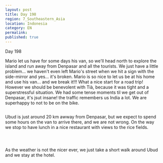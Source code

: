```yaml
---
layout: post
title: Day 198
region: 7_Southeastern_Asia
location: Indonesia
category: EN
permalink:
published: true
---
```


Day 198

Mario let us have for some days his van, so we'll head north to explore the island and run away from Denpasar and all the tourists. We just have a little problem... we haven't even left Mario's street when we hit a sign with the side-mirror and yes... it's broken. Mario is so nice to let us be at his home and use his van... and we break it!!! What a nice start for a road trip! However we should be benevolent with Tià, because it was tight and a superstressful situation. We had some tense moments til we get out of Denpasar, it's jsut insane! the traffic remembers us India a lot. We are superhappy to not to be on the bike.

<p><a
href="https://lh3.googleusercontent.com/l3Fu_Twy9mcL3_WcwaC1_bJNgY6UFCtpNixRRvwhEnSM_FzPgcyT4g-vE4UhQ-S5Vs88B0H2qgM09Z7XSJrCJA_afGSpGz8EpSlf4P-3pfRCFD5xtLtVajXdMPkP1hvWv4DmtvmFz8MxhXyebKqSsZRv3TxIHdLOkqKSc7JhYktqSiYjbBsuQV5ZCvuBEUC2fBeJjSuJhzHtdkq6AthHdfSnNv0cbOEnyjxHdIiGkJoR69o98JPj8dce3lEzrRQ10_lnZdMEOt9_sdfMP9j4XfXjwp13g0XACwd7a1syktvvqrfv0qu7qpCwapxnxtGVdwmnPZzwqKjrKbovBUBDdtzl4nwi1-PvPBDYlF4pAFo8al4rPoK52HM1OaZy-dFx5h1yBAoscuBFM9sHlIGgTRwEWSCFIFWXfA4aWpLL1NOfo4hPhi8CfrynTR6AqSGy1DMDGoevicwM4hQKmQto5-tY0ro8x_a1gj4PvSRY3IpyucuUqhnhcVS0dMxKJIfSJ8wrYsM7iAfyPj_PCmBpI3jhsWmgwuLKgKNfEgzprdUAQyCLnscC2acpdR-RMWIXnJWP11Ei9v248yid91wqPC-d0tAgzw6xWerxZnffTVnQHU_QrqtzaujskBrnQNpzb3sea162tVvj5mG-UyoSGdvbV_t2Vp9F1Uar1n1VgIDw-nFM_PZQN4nxCBD1dDk8-FxkNAsjtIDRk0HSzrkhC6L9_Q=w669-h502-no"><img 
src="https://lh3.googleusercontent.com/l3Fu_Twy9mcL3_WcwaC1_bJNgY6UFCtpNixRRvwhEnSM_FzPgcyT4g-vE4UhQ-S5Vs88B0H2qgM09Z7XSJrCJA_afGSpGz8EpSlf4P-3pfRCFD5xtLtVajXdMPkP1hvWv4DmtvmFz8MxhXyebKqSsZRv3TxIHdLOkqKSc7JhYktqSiYjbBsuQV5ZCvuBEUC2fBeJjSuJhzHtdkq6AthHdfSnNv0cbOEnyjxHdIiGkJoR69o98JPj8dce3lEzrRQ10_lnZdMEOt9_sdfMP9j4XfXjwp13g0XACwd7a1syktvvqrfv0qu7qpCwapxnxtGVdwmnPZzwqKjrKbovBUBDdtzl4nwi1-PvPBDYlF4pAFo8al4rPoK52HM1OaZy-dFx5h1yBAoscuBFM9sHlIGgTRwEWSCFIFWXfA4aWpLL1NOfo4hPhi8CfrynTR6AqSGy1DMDGoevicwM4hQKmQto5-tY0ro8x_a1gj4PvSRY3IpyucuUqhnhcVS0dMxKJIfSJ8wrYsM7iAfyPj_PCmBpI3jhsWmgwuLKgKNfEgzprdUAQyCLnscC2acpdR-RMWIXnJWP11Ei9v248yid91wqPC-d0tAgzw6xWerxZnffTVnQHU_QrqtzaujskBrnQNpzb3sea162tVvj5mG-UyoSGdvbV_t2Vp9F1Uar1n1VgIDw-nFM_PZQN4nxCBD1dDk8-FxkNAsjtIDRk0HSzrkhC6L9_Q=w669-h502-no" class="oversize" alt=""></a></p>

Ubud is just around 20 km awway from Denpasar, but we expect to spend some hours on the van to arrive there, and we are not wrong. On the way we stop to have lunch in a nice restaurant with views to the rice fields.

<p><a
href="https://lh3.googleusercontent.com/0ISUHCzoDjO6G89XUM1HWMHK98moIzSnsxH-sLJKSYPXBL-wSmqzJd77j9b4cplQAMjHmSJMFY2ys0uneE92ZLonrynnZ5wSccpeWg49A2llpu7TtTIO3xgunMUlq8T4f_o1qoLwp3JUF-dzhaomVUsNupnk3zBLLhi3s4aRuphZb2zpZOC5rO3Ilv3M1AKO0gF9GFGokjss_MCDeGfK2e8RKNXhjUIjGIIEIKslpnSIpbF7WWy9lQqNzTFyFAO5sM8n7qTNg0t2udOcWveuauRMHZVPGxAOOBsn4FDHw8A63rZKLLsBMHC-RYtT5N_D0KbApftPsolwIns2YaY0m7HajCQATC6Xj_obBhmNOMqh5T7KgieyMCOenuh7rrvPQEswqpFiWF-jrbhvZpz3ojAaOOiU8KIrbxm4pmtFMQV5WwJR-gQZlDKo_mhKSv5MfzFWN926IxIFH6PQAovKgAmNIBor_tyTV8SShF_OKAdzZN3jnJQjbV4e7wxFiC1WNJO3jilxjl7aEokUA36xvppL-n4sCnquHbOuIitpgB4E7qNeSzbjtnhhL8bwbQLw08u9OBE-401dAaDQYZyw_9RNZamLm2cuLw9bCs93nY4w1yVPNyyLFyTo53DSbVIMz_eBU9C8tmP_WFLq_wwZPqyXE0vRRBe7eSu3HVzObB9dmb_BY9RKBG-8YKYjAikIsUtGWZtdXNpJp8AjFLLGf_AoMg=w836-h627-no"><img 
src="https://lh3.googleusercontent.com/0ISUHCzoDjO6G89XUM1HWMHK98moIzSnsxH-sLJKSYPXBL-wSmqzJd77j9b4cplQAMjHmSJMFY2ys0uneE92ZLonrynnZ5wSccpeWg49A2llpu7TtTIO3xgunMUlq8T4f_o1qoLwp3JUF-dzhaomVUsNupnk3zBLLhi3s4aRuphZb2zpZOC5rO3Ilv3M1AKO0gF9GFGokjss_MCDeGfK2e8RKNXhjUIjGIIEIKslpnSIpbF7WWy9lQqNzTFyFAO5sM8n7qTNg0t2udOcWveuauRMHZVPGxAOOBsn4FDHw8A63rZKLLsBMHC-RYtT5N_D0KbApftPsolwIns2YaY0m7HajCQATC6Xj_obBhmNOMqh5T7KgieyMCOenuh7rrvPQEswqpFiWF-jrbhvZpz3ojAaOOiU8KIrbxm4pmtFMQV5WwJR-gQZlDKo_mhKSv5MfzFWN926IxIFH6PQAovKgAmNIBor_tyTV8SShF_OKAdzZN3jnJQjbV4e7wxFiC1WNJO3jilxjl7aEokUA36xvppL-n4sCnquHbOuIitpgB4E7qNeSzbjtnhhL8bwbQLw08u9OBE-401dAaDQYZyw_9RNZamLm2cuLw9bCs93nY4w1yVPNyyLFyTo53DSbVIMz_eBU9C8tmP_WFLq_wwZPqyXE0vRRBe7eSu3HVzObB9dmb_BY9RKBG-8YKYjAikIsUtGWZtdXNpJp8AjFLLGf_AoMg=w836-h627-no" class="oversize" alt=""></a></p>

<p><a
href="https://lh3.googleusercontent.com/HyWd2vhwMckLlT5QgHfiBHpf09NWNFZ8JIPwlo6P1m2wIbMwmvwxCLRdB_hJk_ez5PoSHm7UOJ2NALi5IDrtAHiVcEjG3DEbJKamkCoBjgrWhwPW7n7-K2NZJgYcHh8QPc7ZhJ5qPqA7LrPqmVL6ISyk1HWtDiq5F85BCvZLJEgofXGfNy5LWMb54TqxbI5u3EePaorySuOmNC2Q6zbeMLHFH_FqvFljZP_VIJMqdlDucNDWjWbGTsx4GKHZRnHyvHsdWQ4gq5oTgL-i9-v1bMG44wCX1OK9FoEUTPogc3f_yXwlLL1LbVraU8zK-TQjSQPLLTqacgDL0nagKCemVF1yVGwzi0PBUebR7F6K-JM1ZVtYOxxAMI5Py0tncgnv6XAtFchs-oziH-GItsXuw6cqtq6pkj0q9qyatbuR_gMXA1fTTSgQoU47kPSSpkWlmHJn3zHTGmLallBcHS7XuOMXfCW5GLXuD78fXT4SkFRnkE_psnJbDsg68lmJSx0eljRlHy4eZh3jycfzvN7oSvLIahdYaWPZKfJ8F6irLTrG6Vo7-tyVt80143syO_AhdUrusEsU_W_-wiMoojFoxGQFZKyk66e7leJ7kciqGDBRN521y3c00CnfW32hpinoji4vsdhqWN7QmAiDC14PQKRE8Dp5aPphVRc0MK8eTkyufJYWi4ObgaR061Y0tAxD9PDgQwA4nIO_yH31Xqfaam_Lsg=w669-h502-no"><img 
src="https://lh3.googleusercontent.com/HyWd2vhwMckLlT5QgHfiBHpf09NWNFZ8JIPwlo6P1m2wIbMwmvwxCLRdB_hJk_ez5PoSHm7UOJ2NALi5IDrtAHiVcEjG3DEbJKamkCoBjgrWhwPW7n7-K2NZJgYcHh8QPc7ZhJ5qPqA7LrPqmVL6ISyk1HWtDiq5F85BCvZLJEgofXGfNy5LWMb54TqxbI5u3EePaorySuOmNC2Q6zbeMLHFH_FqvFljZP_VIJMqdlDucNDWjWbGTsx4GKHZRnHyvHsdWQ4gq5oTgL-i9-v1bMG44wCX1OK9FoEUTPogc3f_yXwlLL1LbVraU8zK-TQjSQPLLTqacgDL0nagKCemVF1yVGwzi0PBUebR7F6K-JM1ZVtYOxxAMI5Py0tncgnv6XAtFchs-oziH-GItsXuw6cqtq6pkj0q9qyatbuR_gMXA1fTTSgQoU47kPSSpkWlmHJn3zHTGmLallBcHS7XuOMXfCW5GLXuD78fXT4SkFRnkE_psnJbDsg68lmJSx0eljRlHy4eZh3jycfzvN7oSvLIahdYaWPZKfJ8F6irLTrG6Vo7-tyVt80143syO_AhdUrusEsU_W_-wiMoojFoxGQFZKyk66e7leJ7kciqGDBRN521y3c00CnfW32hpinoji4vsdhqWN7QmAiDC14PQKRE8Dp5aPphVRc0MK8eTkyufJYWi4ObgaR061Y0tAxD9PDgQwA4nIO_yH31Xqfaam_Lsg=w669-h502-no" class="oversize" alt=""></a></p>

<p><a
href="https://lh3.googleusercontent.com/4URqWyk1pOK1ra5-wHxIsAkfCl5ZBYx5UiwFPgb8d_DGsy6fcg7DlSzf2BlIf1-yWKcxLooARLhYZOIcB7uJR6y_d47YqXEWRGRW1X1iY4Mn6Zg2cgTiWFeG1qMmQ8OzXOLHREJNGkf4qPZLCh9zmIXrU1MSFUPEfmcbSRXI4U1kV54Sz6eEdIBjb_8kWynExT5misb4VF4Z89PlMZP1CT_2Fpowe3jAAXvvcLJDb6og_cLkcPy9RxcxQf9B4hkSjsV04Kvm3_ZuACfLCfABDDjMh0J3OGTTmrxJP55l0-MppZgJPzfH0CXr_5U3f8p33IdAJIwReO9OxlT2mquaI4P2T5VPk_v77HvofSWA0_0iFr39MH__knaXOLEKhu6s_XJ_1g0KccwWXOT69bzj6pHO0qW4fB1QCs4JHjZfXX5YUodIeNX9YRJ7pNtawwGU-1A8ZgNktLYQM63S6DXgWgmbJ_n-PA0lnyUvoLq7BLlUUH5zxSRgYVeipQvBMudyROs6jb5fMPhe-nPl_7NetV1yFcMOuSfwrzjqmzk7-UixdmVyuirkfoQ4W3q896RKc4dzxu15ZIeiQxBN6WjdY94Ujf1NZqIt6ZVJU6PfEsGA-oVlBMWY-LXyQ_Qcpdx7-9JwpLcNBaWZeMU-sn8U5xc8NO1UlFgwH6m3YRj89R4_HpjRTrlnZen3EN1kZKARXmkngBx8JSot7N4iIkJKni92sw=w966-h544-no"><img 
src="https://lh3.googleusercontent.com/4URqWyk1pOK1ra5-wHxIsAkfCl5ZBYx5UiwFPgb8d_DGsy6fcg7DlSzf2BlIf1-yWKcxLooARLhYZOIcB7uJR6y_d47YqXEWRGRW1X1iY4Mn6Zg2cgTiWFeG1qMmQ8OzXOLHREJNGkf4qPZLCh9zmIXrU1MSFUPEfmcbSRXI4U1kV54Sz6eEdIBjb_8kWynExT5misb4VF4Z89PlMZP1CT_2Fpowe3jAAXvvcLJDb6og_cLkcPy9RxcxQf9B4hkSjsV04Kvm3_ZuACfLCfABDDjMh0J3OGTTmrxJP55l0-MppZgJPzfH0CXr_5U3f8p33IdAJIwReO9OxlT2mquaI4P2T5VPk_v77HvofSWA0_0iFr39MH__knaXOLEKhu6s_XJ_1g0KccwWXOT69bzj6pHO0qW4fB1QCs4JHjZfXX5YUodIeNX9YRJ7pNtawwGU-1A8ZgNktLYQM63S6DXgWgmbJ_n-PA0lnyUvoLq7BLlUUH5zxSRgYVeipQvBMudyROs6jb5fMPhe-nPl_7NetV1yFcMOuSfwrzjqmzk7-UixdmVyuirkfoQ4W3q896RKc4dzxu15ZIeiQxBN6WjdY94Ujf1NZqIt6ZVJU6PfEsGA-oVlBMWY-LXyQ_Qcpdx7-9JwpLcNBaWZeMU-sn8U5xc8NO1UlFgwH6m3YRj89R4_HpjRTrlnZen3EN1kZKARXmkngBx8JSot7N4iIkJKni92sw=w966-h544-no" class="oversize" alt=""></a></p>

As the weather is not the nicer ever, we just take a short walk around Ubud and we stay at the hotel.

